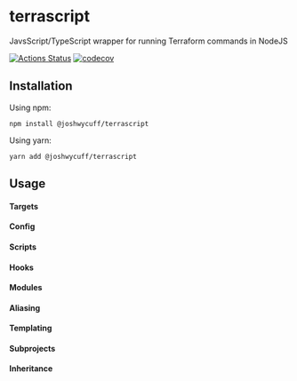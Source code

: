 # terrascript

JavsScript/TypeScript wrapper for running Terraform commands in NodeJS

[![Actions Status](https://github.com/joshwycuff/terrascript/workflows/build/badge.svg)](https://github.com/joshwycuff/terrascript/actions)
[![codecov](https://codecov.io/gh/joshwycuff/terrascript/branch/main/graph/badge.svg?token=2K6Z43TES1)](undefined)

## Installation

Using npm:

`npm install @joshwycuff/terrascript`

Using yarn:

`yarn add @joshwycuff/terrascript`

## Usage

#### Targets

#### Config

#### Scripts

#### Hooks

#### Modules

#### Aliasing

#### Templating

#### Subprojects

#### Inheritance
